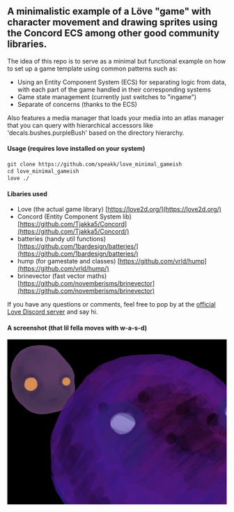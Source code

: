 ## A minimalistic example of a Löve "game" with character movement and drawing sprites using the Concord ECS among other good community libraries.

The idea of this repo is to serve as a minimal but functional example on how to set up a game template using common patterns such as:

- Using an Entity Component System (ECS) for separating logic from data, with each part of the game handled in their corresponding systems
- Game state management (currently just switches to "ingame")
- Separate of concerns (thanks to the ECS)

Also features a media manager that loads your media into an atlas manager that you can query with hierarchical accessors like 'decals.bushes.purpleBush' based on the directory hierarchy.

#### Usage (requires love installed on your system)
```
git clone https://github.com/speakk/love_minimal_gameish
cd love_minimal_gameish
love ./
```

#### Libaries used
- Love (the actual game library) [https://love2d.org/](https://love2d.org/)
- Concord (Entity Component System lib) [https://github.com/Tjakka5/Concord](https://github.com/Tjakka5/Concord/)
- batteries (handy util functions) [https://github.com/1bardesign/batteries/](https://github.com/1bardesign/batteries/)
- hump (for gamestate and classes) [https://github.com/vrld/hump](https://github.com/vrld/hump/)
- brinevector (fast vector maths) [https://github.com/novemberisms/brinevector](https://github.com/novemberisms/brinevector)

If you have any questions or comments, feel free to pop by at the [official Love Discord server](https://discord.gg/rhUets9) and say hi.

#### A screenshot (that lil fella moves with w-a-s-d)
![Screenshot](screenshot.jpg)